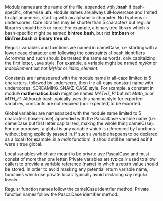 Module names are the name of the file, appended with **.bash** if
bash-specific, otherwise **.sh**.  Module names are always all-lowercase
and limited to alphanumerics, starting with an alphabetic character. No
hyphens or underscores.  Core libraries may be shorter than 5 characters
but regular libraries should be 5 or more.  For example, a binary tree
library which is bash-specific might be named **bintree.bash**, but not
**btr.bash** or **BinTree.bash** or **binary_tree.sh**.

Regular variables and functions are named in camelCase, i.e. starting
with a lower-case character and following the constraints of bash
identifiers.  Acronyms and such should be treated the same as words,
only capitalizing the first letter, Java style.  For example, a variable
might be named *myVar* or *indexElement* but not *MyVar* or
*index_element*.

Constants are namespaced with the module name in all-caps limited to 5
characters, followed by underscore, then the all-caps constant name with
underscores, SCREAMING_SNAKE_CASE style.  For example, a constant in
module **mathematics.bash** might be named *MATHE_PI* but not *Math_pi*
or *MTH_PI*.  Although bash typically uses this naming style for
exported variables, constants are not required (nor expected) to be
exported.

Global variables are namespaced with the module name limited to 5
characters (lower-case), appended with the PascalCase variable name
(i.e.  camelCase but first letter capitalized, making the whole thing
camelCase).  For our purposes, a global is any variable which is
referenced by functions without being explicitly passed in.  If such a
variable happens to be declared as a local (for example, in a *main*
function), it should still be named as if it were a true global.

Local variables which are meant to be private use PascalCase and must
consist of more than one letter.  Private variables are typically used
to allow callers to provide a variable reference (name) in which a
return value should be stored.  In order to avoid masking any potential
return variable name, functions which use private locals typically avoid
declaring *any* regular locals.

Regular function names follow the camelCase identifier method.  Private
function names follow the PascalCase identifier method.
